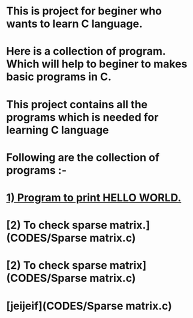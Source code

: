 # This is project for beginer who wants to learn C language.
# Here is a collection of program. Which will help to beginer to makes basic programs in C.
# This project contains all the programs which is needed for learning C language
# Following are the collection of programs :-

# [1) Program to print HELLO WORLD.](CODES/hello.c)
# [2) To check sparse matrix.](CODES/Sparse matrix.c)
# [2) To check sparse matrix](CODES/Sparse matrix.c)
# [jeijeif](CODES/Sparse matrix.c)
